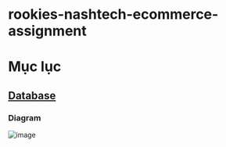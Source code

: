 # rookies-nashtech-ecommerce-assignment


# Mục lục
## [Database](#database)

### Diagram
![image](https://user-images.githubusercontent.com/104447131/195547013-27d67ba2-0eef-4029-a94f-4f9d7eb1a60a.png)
